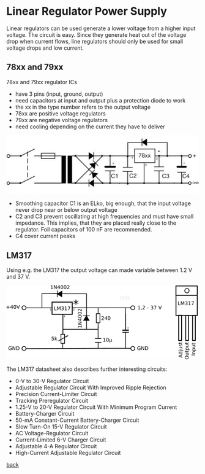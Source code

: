 # Linear Regulator Power Supply

Linear regulators can be used generate a lower voltage from a higher input voltage. 
The circuit is easy. Since they generate heat out of the voltage drop when current flows, 
line regulators should only be used for small voltage drops and low current.

## 78xx and 79xx

78xx and 79xx regulator ICs  
- have 3 pins (input, ground, output) 
- need capacitors at input and output plus a protection diode to work
- the xx in the type number refers to the output voltage
- 78xx are positive voltage regulators
- 79xx are negative voltage regulators
- need cooling depending on the current they have to deliver

![Linear Power Supply](linear-power-supply.jpg)

- Smoothing capacitor C1 is an ELko, big enough, that the input voltage never drop near or below output voltage
- C2 and C3 prevent oscillating at high frequencies and must have small impedance. 
  This implies, that they are placed really close to the regulator. Foil capacitors of 100 nF are recommended.
- C4 cover current peaks 

## LM317

Using e.g. the LM317 the output voltage can made variable between 1.2 V and 37 V.

![LM317](LM317.png)

The LM317 datasheet also describes further interesting circuits:
- 0-V to 30-V Regulator Circuit
- Adjustable Regulator Circuit With Improved Ripple Rejection
- Precision Current-Limiter Circuit
- Tracking Preregulator Circuit
- 1.25-V to 20-V Regulator Circuit With Minimum Program Current
- Battery-Charger Circuit
- 50-mA Constant-Current Battery-Charger Circuit
- Slow Turn-On 15-V Regulator Circuit
- AC Voltage-Regulator Circuit
- Current-Limited 6-V Charger Circuit
- Adjustable 4-A Regulator Circuit
- High-Current Adjustable Regulator Circuit



[back](../README.md) 